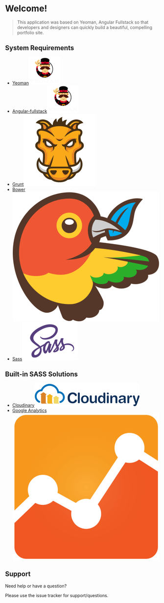 # Welcome!

> This application was based on Yeoman, Angular Fullstack so that developers and designers can quickly build a beautiful, compelling portfolio site.

## System Requirements

- [Yeoman](http://yeoman.io)[![image](yeoman-logo.png)](http://yeoman.io)
- [Angular-fullstack](https://github.com/DaftMonk/generator-angular-fullstack)[![image](yeoman-logo.png)](https://github.com/DaftMonk/generator-angular-fullstack)
- [Grunt](http://yeoman.io)[![image](grunt-logo.png)](http://gruntjs.com)
- [Bower](http://bower.io)[![image](bower-logo.png)](http://bower.io)
- [Sass](http://sass-lang.com/)[![image](sass-logo.png)](http://sass-lang.com/)

## Built-in SASS Solutions

- [Cloudinary](http://yeoman.io)[![image](cloudinary-logo.png)](http://yeoman.io)
- [Google Analytics](http://www.google.com/analytics)[![image](google-analytics-logo.png)](http://www.google.com/analytics)

## Support

Need help or have a question?

Please use the issue tracker for support/questions.



